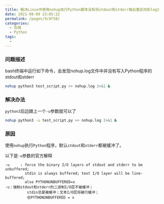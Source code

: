 ```yaml
---
title: 解决Linux中使用nohup执行Python脚本没有将stdout和stderr输出重定向到log文件中的问题
date: 2021-08-09 23:05:22
permalink: /pages/5c9f58/
categories:
  - 后端
  - Python
tags:
  - 
---
```

### 问题描述
bash终端中运行如下命令，会发现nohup.log文件中并没有写入Python程序的stdout和stderr
```bash
nohup python3 test_script.py >> nohup.log 2>&1 &
```
### 解决办法
`python3`后边跟上一个`-u`参数就可以了
```bash
nohup python3 -u test_script.py >> nohup.log 2>&1 &
```
### 原因
使用`nohup`执行`Python`程序，默认`stdout`和`stderr`都被缓冲了。

以下是`-u`参数的官方解释
```text
-u     : force the binary I/O layers of stdout and stderr to be unbuffered;
         stdin is always buffered; text I/O layer will be line-buffered;
         also PYTHONUNBUFFERED=x
-u：强制stdout和stderr的二进制I/O层不被缓冲；
          stdin总是被缓冲；文本I/O层将被行缓冲；
          也PYTHONUNBUFFERED = x
```